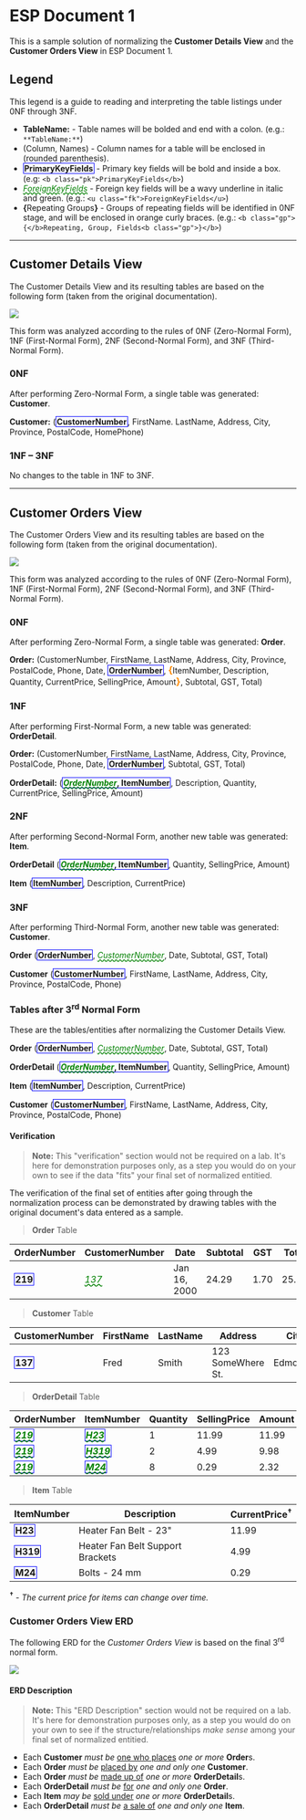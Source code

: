 # ESP Document 1

This is a sample solution of normalizing the **Customer Details View** and the **Customer Orders View** in ESP Document 1.

## Legend

This legend is a guide to reading and interpreting the table listings under 0NF through 3NF.

- **TableName:** - Table names will be bolded and end with a colon. (e.g.: `**TableName:**`)
- (Column, Names) - Column names for a table will be enclosed in (rounded parenthesis).
- <b class="pk">PrimaryKeyFields</b> - Primary key fields will be bold and inside a box. (e.g: `<b class="pk">PrimaryKeyFields</b>`)
- <u class="fk">ForeignKeyFields</u> - Foreign key fields will be a wavy underline in italic and green. (e.g.: `<u class="fk">ForeignKeyFields</u>`)
- <b class="gp">{</b>Repeating Groups<b class="gp">}</b> - Groups of repeating fields will be identified in 0NF stage, and will be enclosed in orange curly braces. (e.g.: `<b class="gp">{</b>Repeating, Group, Fields<b class="gp">}</b>`)


----

## Customer Details View

The Customer Details View and its resulting tables are based on the following form (taken from the original documentation).

![](ESP-1-Customer-Details-View.png)

This form was analyzed according to the rules of 0NF (Zero-Normal Form), 1NF (First-Normal Form), 2NF (Second-Normal Form), and 3NF (Third-Normal Form).

### 0NF

After performing Zero-Normal Form, a single table was generated: **Customer**.

**Customer:** (<b class="pk">CustomerNumber</b>, FirstName. LastName, Address, City, Province, PostalCode, HomePhone)

### 1NF – 3NF

No changes to the table in 1NF to 3NF.


----

## Customer Orders View

The Customer Orders View and its resulting tables are based on the following form (taken from the original documentation).

![](CustomerOrdersView.png)
 
This form was analyzed according to the rules of 0NF (Zero-Normal Form), 1NF (First-Normal Form), 2NF (Second-Normal Form), and 3NF (Third-Normal Form).

### 0NF

After performing Zero-Normal Form, a single table was generated: **Order**.

**Order:**	(CustomerNumber, FirstName, LastName, Address, City, Province, PostalCode, Phone, Date, <b class="pk">OrderNumber</b>, <b class="gr">{</b>ItemNumber, Description, Quantity, CurrentPrice, SellingPrice, Amount<b class="gr">}</b>, Subtotal, GST, Total)

### 1NF

After performing First-Normal Form, a new table was generated: **OrderDetail**.

**Order:** (CustomerNumber, FirstName, LastName, Address, City, Province, PostalCode, Phone, Date, <b class="pk">OrderNumber</b>, Subtotal, GST, Total)

**OrderDetail:** (<b class="pk"><u class="fk">OrderNumber</u>, ItemNumber</b>, Description, Quantity, CurrentPrice, SellingPrice, Amount)

### 2NF

After performing Second-Normal Form, another new table was generated: **Item**.

**OrderDetail**	(<b class="pk"><u class="fk">OrderNumber</u>, ItemNumber</b>, Quantity,  SellingPrice, Amount)

**Item**	(<b class="pk">ItemNumber</b>, Description, CurrentPrice)

### 3NF

After performing Third-Normal Form, another new table was generated: **Customer**.

**Order**	(<b class="pk">OrderNumber</b>, <u class="fk">CustomerNumber</u>, Date, Subtotal, GST, Total)

**Customer**	(<b class="pk">CustomerNumber</b>, FirstName, LastName, Address, City, Province, PostalCode, Phone)

### Tables after 3<sup>rd</sup> Normal Form

These are the tables/entities after normalizing the Customer Details View.

**Order**	(<b class="pk">OrderNumber</b>, <u class="fk">CustomerNumber</u>, Date, Subtotal, GST, Total)

**OrderDetail**	(<b class="pk"><u class="fk">OrderNumber</u>, ItemNumber</b>, Quantity,  SellingPrice, Amount)

**Item**	(<b class="pk">ItemNumber</b>, Description, CurrentPrice)

**Customer**	(<b class="pk">CustomerNumber</b>, FirstName, LastName, Address, City, Province, PostalCode, Phone)

#### Verification

> **Note:** This "verification" section would not be required on a lab. It's here for demonstration purposes only, as a step you would do on your own to see if the data "fits" your final set of normalized entitied.

The verification of the final set of entities after going through the normalization process can be demonstrated by drawing tables with the original document's data entered as a sample.

> **Order** Table

OrderNumber | CustomerNumber | Date | Subtotal | GST | Total
------------|----------------|------|----------|-----|-----
<b class="pk">219</b> | <u class="fk">137</u> | Jan 16, 2000 | 24.29 | 1.70 | 25.99


> **Customer** Table

CustomerNumber | FirstName | LastName | Address | City | Province | PostalCode | HomePhone
---------------|-----------|----------|---------|------|-----------|------------|---------
<b class="pk">137</b> | Fred | Smith | 123 SomeWhere St. | Edmonton | AB | T5H 2J9 | 436-7867


> **OrderDetail** Table

OrderNumber | ItemNumber | Quantity | SellingPrice | Amount
------------|------------|----------|--------------|------
<b class="pk"><u class="fk">219</u></b> | <b class="pk"><u class="fk">H23</u></b> | 1 | 11.99 | 11.99
<b class="pk"><u class="fk">219</u></b> | <b class="pk"><u class="fk">H319</u></b> | 2 | 4.99 | 9.98
<b class="pk"><u class="fk">219</u></b> | <b class="pk"><u class="fk">M24</u></b> | 8 | 0.29 | 2.32

> **Item** Table

ItemNumber | Description | CurrentPrice<sup>&dagger;</sup>
-----------|-------------|-------------
<b class="pk">H23</b> | Heater Fan Belt - 23" | 11.99
<b class="pk">H319</b> | Heater Fan Belt Support Brackets | 4.99
<b class="pk">M24</b> | Bolts - 24 mm | 0.29

**<sup>&dagger;</sup>** - *The current price for items can change over time.*

### Customer Orders View ERD

The following ERD for the *Customer Orders View* is based on the final 3<sup>rd</sup> normal form.

![](ESP-1-Customer-Orders-View.png)

#### ERD Description


> **Note:** This "ERD Description" section would not be required on a lab. It's here for demonstration purposes only, as a step you would do on your own to see if the structure/relationships *make sense* among your final set of normalized entitied.
 
- Each **Customer** *must be* <u>one who places</u> *one or more* **Order**s.
- Each **Order** *must be* <u>placed by</u> *one and only one* **Customer**.
- Each **Order** *must be* <u>made up of</u> *one or more* **OrderDetail**s.
- Each **OrderDetail** *must be* <u>for</u> *one and only one* **Order**.
- Each **Item** *may be* <u>sold under</u> *one or more* **OrderDetail**s.
- Each **OrderDetail** *must be* <u>a sale of</u> *one and only one* **Item**.

<style type="text/css">
.pk {
    font-weight: bold;
    display: inline-block;
    border: solid thin blue;
    padding: 0 1px;
}
.fk {
    color: green;
    font-style: italic;
    text-decoration: wavy underline green;    
}
.gr {
    color: darkorange;
    font-size: 1.2em;
    font-weight: bold;
}
</style>
